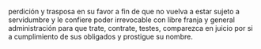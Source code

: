 perdición y trasposa en su favor a fin de que no vuelva a estar sujeto a servidumbre y le confiere poder irrevocable con libre franja y general administración para que trate, contrate, testes, comparezca en juicio por si a cumplimiento de sus obligados y prostigue su nombre.